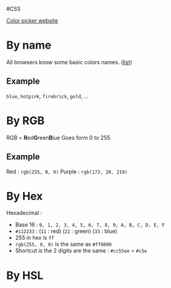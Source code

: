 #CSS 

[Color picker website](https://htmlcolorcodes.com/color-picker/)
# By name
All browsers know some basic colors names. ([list](https://htmlcolorcodes.com/color-names/))
## Example
`blue`, `hotpink`, `firebrick`, `gold`, …

# By RGB
RGB = **R**ed**G**reen**B**lue
Goes form 0 to 255
## Example 
Red : `rgb(255, 0, 0)`
Purple : `rgb(173, 20, 219)`

# By Hex
Hexadecimal :
- Base 16 : `0, 1, 2, 3, 4, 5, 6, 7, 8, 9, A, B, C, D, E, F`
- `#112233` : (`11` : red) (`22` : green) (`33` : blue)
- 255 in hex is `ff`
- `rgb(255, 8, 0)` is the same as `#ff0800` 
- Shortcut is the 2 digits are the same : `#cc55ee` = `#c5e`

# By HSL

